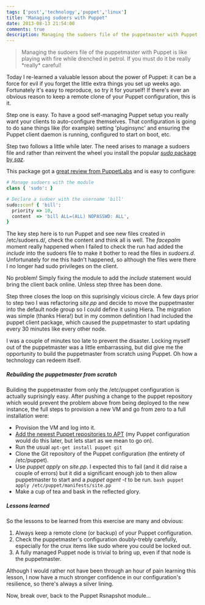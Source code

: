 ```yaml
---
tags: ['post','technology','puppet','linux']
title: "Managing sudoers with Puppet"
date: 2013-08-13 21:54:00
comments: true
description: Managing the sudoers file of the puppetmaster with Puppet is like playing with fire while drenched in petrol. If you must do it be really *really* careful!
---
```

<blockquote>
Managing the sudoers file of the puppetmaster with Puppet is like playing with fire while drenched in petrol. If you must do it be really *really* careful!
</blockquote>

Today I re-learned a valuable lesson about the power of Puppet: it can be a force for evil if you forget the little extra things you set up weeks ago. Fortunately it's easy to reproduce, so try it for yourself! If there's ever an obvious reason to keep a remote clone of your Puppet configuration, this is it.

Step one is easy. To have a good self-managing Puppet setup you really want your clients to auto-configure themselves. That configuration is going to do sane things like (for example) setting 'pluginsync' and ensuring the Puppet client daemon is running, configured to start on boot, etc. 

Step two follows a little while later. The need arises to manage a sudoers file and rather than reinvent the wheel you install the popular [*sudo* package by *saz*](https://forge.puppetlabs.com/saz/sudo).

This package got a [great review from PuppetLabs](https://puppetlabs.com/blog/module-of-the-week-sazsudo-manage-sudo-configuration/) and is easy to configure:

``` ruby
# Manage sudoers with the module
class { 'sudo': }

# Declare a sudoer with the username 'bill'
sudo::conf { 'bill':
  priority => 10,
  content  => 'bill ALL=(ALL) NOPASSWD: ALL',
}
```

The key step here is to run Puppet and see new files created in /etc/sudoers.d/, check the content and think all is well. The *facepalm* moment really happened when I failed to check the run had added the *include* into the sudoers file to make it bother to read the files in *sudoers.d*. Unfortunately for me this hadn't happened, so although the files were there I no longer had sudo privileges on the client.

No problem! Simply fixing the module to add the *include* statement would bring the client back online. Unless step three has been done.

Step three closes the loop on this suprisingly vicious circle. A few days prior to step two I was refactoring *site.pp* and decide to move the puppetmaster into the default node group so I could define it using Hiera. The migration was simple (thanks Hiera!) but in my common definition I had included the puppet client package, which caused the puppetmaster to start updating every 30 minutes like every other node.

I was a couple of minutes too late to prevent the disaster. Locking myself out of the puppetmaster was a little embarrassing, but did give me the opportunity to build the puppetmaster from scratch using Puppet. Oh how a technology can redeem itself.

##### Rebuilding the puppetmaster from scratch

Building the puppetmaster from only the /etc/puppet configuration is actually suprisingly easy. After pushing a change to the puppet repository which would prevent the problem above from being deployed to the new instance, the full steps to provision a new VM and go from zero to a full installation were:

* Provision the VM and log into it.
* [Add the newest Puppet repositories to APT](http://apt.puppetlabs.com/README.txt) (my Puppet configuration would do this later, but lets start as we mean to go on).
* Run the usual <code>apt-get install puppet git</code>
* Clone the Git repository of the Puppet configuration (the entirety of /etc/puppet).
* Use *puppet apply* on *site.pp*. I expected this to fail (and it did raise a couple of errors) but it did a significant enough job to then allow puppetmaster to start and a *puppet agent -t* to be run. <code>bash puppet apply /etc/puppet/manifests/site.pp </code>
* Make a cup of tea and bask in the reflected glory. 

##### Lessons learned 

So the lessons to be learned from this exercise are many and obvious:

1. Always keep a remote clone (or backup) of your Puppet configuration.
2. Check the puppetmaster's configuration doubly-trebly carefully, especially for the crux items like sudo where you could be locked out.
3. A fully managed Puppet node is trivial to bring up, even if that node is the puppetmaster.

Although I would rather not have been through an hour of pain learning this lesson, I now have a much stronger confidence in our configuration's resilience, so there's always a silver lining.

Now, break over, back to the Puppet Rsnapshot module...
